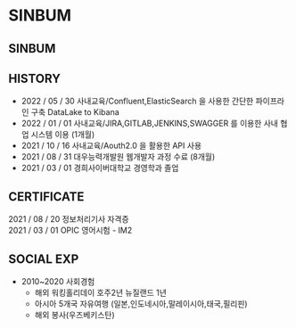 # SINBUM

## SINBUM


## HISTORY
- 2022 / 05 / 30 사내교육/Confluent,ElasticSearch 을 사용한 간단한 파이프라인 구축 DataLake to Kibana
- 2022 / 01 / 01 사내교육/JIRA,GITLAB,JENKINS,SWAGGER 를 이용한 사내 협업 시스템 이용 (1개월)
- 2021 / 10 / 16 사내교육/Aouth2.0 을 활용한 API 사용 
- 2021 / 08 / 31 대우능력개발원 웹개발자 과정 수료  (8개월)
- 2021 / 03 / 01 경희사이버대학교 경영학과 졸업 

## CERTIFICATE

2021 / 08 / 20 정보처리기사 자격증\
2021 / 03 / 01 OPIC 영어시험 - IM2

## SOCIAL EXP

* 2010\~2020 사회경험
  * 해외 워킹홀리데이 호주2년 뉴질랜드 1년
  * 아시아 5개국 자유여행 (일본,인도네시아,말레이시아,태국,필리핀)
  * 해외 봉사(우즈베키스탄)
